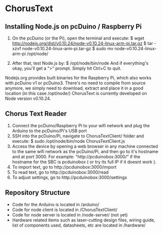 ChorusText
==========


Installing Node.js on pcDuino / Raspberry Pi
--------------------------------------------

1. On the pcDuino (or the Pi), open the terminal and execute:
$ wget http://nodejs.org/dist/v0.10.24/node-v0.10.24-linux-arm-pi.tar.gz
$ tar -xzvf node-v0.10.24-linux-arm-pi.tar-gz
$ sudo mv node-v0.10.24-linux-arm-pi /opt/node/

2. After that, test Node.js by:
$ /opt/node/bin/node
And if everything's okay, you'll get a ">" prompt. Simply hit Ctrl+C to quit.

Nodejs.org provides built binaries for the Raspberry Pi, which also works with pcDuino v1 or pcDuino3. There's no need to compile from source anymore, we simply need to download, extract and place it in a good location (in this case /opt/node/)
ChorusText is currently developed on Node version v0.10.24.


Chorus Text Reader
------------------
1. Connect the pcDuino/Raspberry Pi to your wifi network and plug the Arduino to the pcDuino/Pi's USB port
2. SSH into the pcDuino/Pi, navigate to ChorusTextClient/ folder and execute: 
   $ sudo /opt/node/bin/node ChorusTextClient.js
3. Access the device by opening a web browser in any machine connected to the same wifi network as the pcDuino/Pi, and then go to it's hostname and at port 3000. For example: "http://pcduinobox:3000/" if the hostname for the SBC is pcduinobox ( or try its full IP if it doesnt work ).
4. To import text, go to http://pcduinobox:3000/import
5. To read text, go to http://pcduinobox:3000/read
6. To adjust settings, go to http://pcduinobox:3000/settings



Repository Structure
--------------------

* Code for the Arduino is located in /arduino/
* Code for node client is located in /ChorusTextClient/
* Code for node server is located in /node-server/ (not yet)
* Hardware related items such as laser-cutting design files, wiring guide, list of components used, datasheets, etc are located in /hardware/
